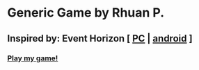 # Generic Game by Rhuan P.

## Inspired by: Event Horizon [ [PC](https://store.steampowered.com/app/465000/Event_Horizon/) | [android](https://play.google.com/store/apps/details?id=com.ZipasGames.EventHorizon) ]

### [Play my game!](https://Rhuan-P-Dev.github.io/genericGame/html/main.html)